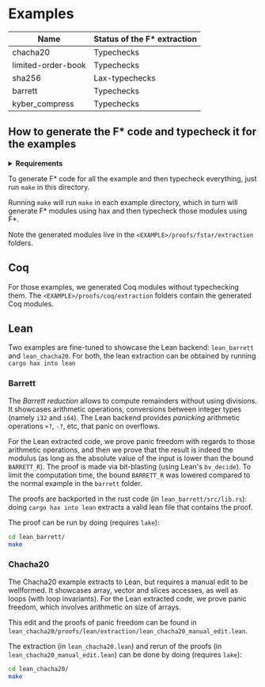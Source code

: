 # Examples

| Name               | Status of the F\* extraction |
| ------------------ | ---------------------------- |
| chacha20           | Typechecks                   |
| limited-order-book | Typechecks                   |
| sha256             | Lax-typechecks               |
| barrett            | Typechecks                   |
| kyber_compress     | Typechecks                   |

## How to generate the F\* code and typecheck it for the examples

<details>
  <summary><b>Requirements</b></summary>

  First, make sure to have hax installed in PATH. Then:

  * With Nix, `nix develop .#examples` setups a shell automatically for you.

  * Without Nix:
    1. install F* `v2025.03.25`<!---FSTAR_VERSION--> manually (see https://github.com/FStarLang/FStar/blob/master/INSTALL.md);
       1. make sure to have `fstar.exe` in PATH;
       2. or set the `FSTAR_HOME` environment variable.
    2. clone [Hacl*](https://github.com/hacl-star/hacl-star) somewhere;
    3. `export HACL_HOME=THE_DIRECTORY_WHERE_YOU_HAVE_HACL_STAR`.
</details>

To generate F\* code for all the example and then typecheck
everything, just run `make` in this directory.

Running `make` will run `make` in each example directory, which in
turn will generate F\* modules using hax and then typecheck those
modules using F\*.

Note the generated modules live in the
`<EXAMPLE>/proofs/fstar/extraction` folders.

## Coq

For those examples, we generated Coq modules without typechecking them.
The `<EXAMPLE>/proofs/coq/extraction` folders contain the generated Coq modules.

## Lean

Two examples are fine-tuned to showcase the Lean backend: `lean_barrett` and
`lean_chacha20`. For both, the lean extraction can be obtained by running `cargo
hax into lean`

### Barrett

The *Barrett reduction* allows to compute remainders without using divisions. It
showcases arithmetic operations, conversions between integer types (namely `i32`
and `i64`). The Lean backend provides *panicking* arithmetic operations `+?`,
`-?`, etc, that panic on overflows.

For the Lean extracted code, we prove panic freedom with regards to those
arithmetic operations, and then we prove that the result is indeed the modulus
(as long as the absolute value of the input is lower than the bound
`BARRETT_R`). The proof is made via bit-blasting (using Lean's `bv_decide`). To
limit the computation time, the bound `BARRETT_R` was lowered compared to the
normal example in the `barrett` folder.

The proofs are backported in the rust code (in `lean_barrett/src/lib.rs`): doing
`cargo hax into lean` extracts a valid lean file that contains the proof.

The proof can be run by doing (requires `lake`):

```sh
cd lean_barrett/
make
```

### Chacha20

The Chacha20 example extracts to Lean, but requires a manual edit to be
wellformed. It showcases array, vector and slices accesses, as well as loops
(with loop invariants). For the Lean extracted code, we prove panic freedom,
which involves arithmetic on size of arrays.

This edit and the proofs of panic freedom can be found in
`lean_chacha20/proofs/lean/extraction/lean_chacha20_manual_edit.lean`.

The extraction (in `lean_chacha20.lean`) and rerun of the proofs (in
`lean_chacha20_manual_edit.lean`) can be done by doing (requires `lake`):

```sh
cd lean_chacha20/
make
```
